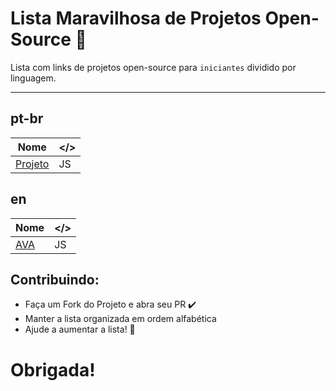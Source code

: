 # Lista Maravilhosa de Projetos Open-Source :dancer:

Lista com links de projetos open-source para `iniciantes` dividido por linguagem.

---

## pt-br
Nome | </> 
---- | ---- 
[Projeto](Link) | JS 

## en
Nome | </> 
---- | ---- 
[AVA](https://github.com/avajs/ava/labels/good%20for%20beginner) | JS 


## Contribuindo:
* Faça um Fork do Projeto e abra seu PR :heavy_check_mark:
* Manter a lista organizada em ordem alfabética
* Ajude a aumentar a lista! :rocket:


# Obrigada!
